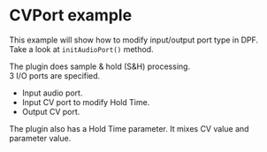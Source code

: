 # CVPort example

This example will show how to modify input/output port type in DPF.<br/>
Take a look at `initAudioPort()` method.<br/>

The plugin does sample & hold (S&H) processing.<br/>
3 I/O ports are specified.<br/>

- Input audio port.
- Input CV port to modify Hold Time.
- Output CV port.

The plugin also has a Hold Time parameter. It mixes CV value and parameter value.<br/>
